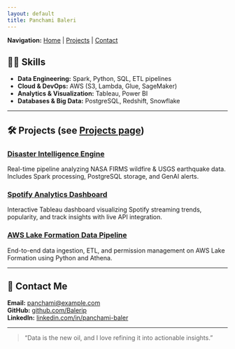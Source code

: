 ```yaml
---
layout: default
title: Panchami Baleri
---
```


<div style="margin-bottom: 2em;">
  <b>Navigation:</b>
  <a href="/">Home</a> |
  <a href="/projects.html">Projects</a> |
  <a href="/contact.html">Contact</a>
</div>



## 🧑‍💻 Skills

- **Data Engineering:** Spark, Python, SQL, ETL pipelines
- **Cloud & DevOps:** AWS (S3, Lambda, Glue, SageMaker)
- **Analytics & Visualization:** Tableau, Power BI
- **Databases & Big Data:** PostgreSQL, Redshift, Snowflake

---

## 🛠 Projects (see [Projects page](/projects.html))

### [Disaster Intelligence Engine](https://github.com/username/disaster-intelligence)
Real-time pipeline analyzing NASA FIRMS wildfire & USGS earthquake data.  
Includes Spark processing, PostgreSQL storage, and GenAI alerts.

### [Spotify Analytics Dashboard](https://github.com/username/spotify-dashboard)
Interactive Tableau dashboard visualizing Spotify streaming trends, popularity, and track insights with live API integration.

### [AWS Lake Formation Data Pipeline](https://github.com/username/aws-lake-formation)
End-to-end data ingestion, ETL, and permission management on AWS Lake Formation using Python and Athena.

---

## 📩 Contact Me

**Email:** <a href="mailto:panchami@example.com">panchami@example.com</a>  
**GitHub:** <a href="https://github.com/Balerip">github.com/Balerip</a>  
**LinkedIn:** <a href="https://linkedin.com/in/panchami-baler">linkedin.com/in/panchami-baler</a>

---

> “Data is the new oil, and I love refining it into actionable insights.”
